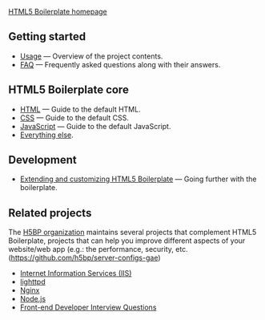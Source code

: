 [HTML5 Boilerplate homepage](https://html5boilerplate.com/)

## Getting started

* [Usage](usage.md) — Overview of the project contents.
* [FAQ](faq.md) — Frequently asked questions along with their answers.

## HTML5 Boilerplate core

* [HTML](html.md) — Guide to the default HTML.
* [CSS](css.md) — Guide to the default CSS.
* [JavaScript](js.md) — Guide to the default JavaScript.
* [Everything else](misc.md).

## Development

* [Extending and customizing HTML5 Boilerplate](extend.md) — Going further with
  the boilerplate.

## Related projects

The [H5BP organization](https://github.com/h5bp) maintains several projects that
complement HTML5 Boilerplate, projects that can help you improve different
aspects of your website/web app (e.g.: the performance, security, etc.(https://github.com/h5bp/server-configs-gae)
  * [Internet Information Services
    (IIS)](https://github.com/h5bp/server-configs-iis)
  * [lighttpd](https://github.com/h5bp/server-configs-lighttpd)
  * [Nginx](https://github.com/h5bp/server-configs-nginx)
  * [Node.js](https://github.com/h5bp/server-configs-node)
* [Front-end Developer Interview
  Questions](https://github.com/h5bp/Front-end-Developer-Interview-Questions)
